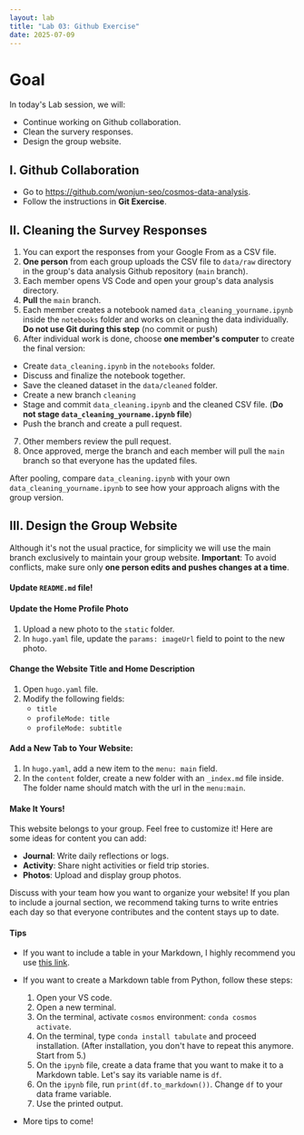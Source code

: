 ```yaml
---
layout: lab
title: "Lab 03: Github Exercise"
date: 2025-07-09
---
```

# Goal

In today's Lab session, we will:

- Continue working on Github collaboration.
- Clean the survery responses.
- Design the group website.

## I. Github Collaboration
- Go to <https://github.com/wonjun-seo/cosmos-data-analysis>.
- Follow the instructions in **Git Exercise**.

## II. Cleaning the Survey Responses
1. You can export the responses from your Google From as a CSV file.
2. **One person** from each group uploads the CSV file to `data/raw` directory in the group's data analysis Github repository (`main` branch).
3. Each member opens VS Code and open your group's data analysis directory.
4. **Pull** the `main` branch.
5. Each member creates a notebook named `data_cleaning_yourname.ipynb` inside the `notebooks` folder and works on cleaning the data individually. **Do not use Git during this step** (no commit or push)
6. After individual work is done, choose **one member's computer** to create the final version:
  - Create `data_cleaning.ipynb` in the `notebooks` folder.
  - Discuss and finalize the notebook together.
  - Save the cleaned dataset in the `data/cleaned` folder.
  - Create a new branch `cleaning`
  - Stage and commit `data_cleaning.ipynb` and the cleaned CSV file. (**Do not stage `data_cleaning_yourname.ipynb` file**)
  - Push the branch and create a pull request.
7. Other members review the pull request.
8. Once approved, merge the branch and each member will pull the `main` branch so that everyone has the updated files.

After pooling, compare `data_cleaning.ipynb` with your own `data_cleaning_yourname.ipynb` to see how your approach aligns with the group version.

## III. Design the Group Website
Although it's not the usual practice, for simplicity we will use the main branch exclusively to maintain your group website.
**Important**: To avoid conflicts, make sure only **one person edits and pushes changes at a time**.

#### Update `README.md` file!

#### Update the Home Profile Photo
  1. Upload a new photo to the `static` folder.
  2. In `hugo.yaml` file, update the `params: imageUrl` field to point to the new photo.

#### Change the Website Title and Home Description
  1. Open `hugo.yaml` file.
  2. Modify the following fields:
     - `title`
     - `profileMode: title`
     - `profileMode: subtitle`
 
#### Add a New Tab to Your Website:
  1. In `hugo.yaml`, add a new item to the `menu: main` field.
  2. In the `content` folder, create a new folder with an `_index.md` file inside. The folder name should match with the url in the `menu:main`.

#### Make It Yours!
This website belongs to your group. Feel free to customize it!
Here are some ideas for content you can add:

- **Journal**: Write daily reflections or logs.
- **Activity**: Share night activities or field trip stories.
- **Photos**: Upload and display group photos.

Discuss with your team how you want to organize your website! If you plan to include a journal section, we recommend taking turns to write entries each day so that everyone contributes and the content stays up to date.

#### Tips
- If you want to include a table in your Markdown, I highly recommend you use [this link](https://www.tablesgenerator.com/markdown_tables). 

- If you want to create a Markdown table from Python, follow these steps:
  1. Open your VS code.
  2. Open a new terminal.
  3. On the terminal, activate `cosmos` environment: `conda cosmos activate`.
  4. On the terminal, type `conda install tabulate` and proceed installation. (After installation, you don't have to repeat this anymore. Start from 5.)
  5. On the `ipynb` file, create a data frame that you want to make it to a Markdown table. Let's say its variable name is `df`.
  6. On the `ipynb` file, run `print(df.to_markdown())`. Change `df` to your data frame variable.
  7. Use the printed output.

 - More tips to come!
